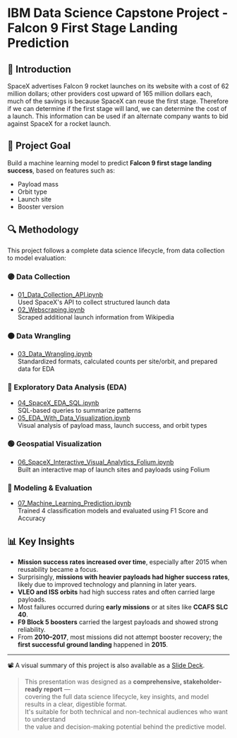 # IBM Data Science Capstone Project - Falcon 9 First Stage Landing Prediction

## 🚀 Introduction
SpaceX advertises Falcon 9 rocket launches on its website with a cost of 62 million dollars; other providers cost upward of 165 million dollars each, much of the savings is because SpaceX can reuse the first stage. Therefore if we can determine if the first stage will land, we can determine the cost of a launch. This information can be used if an alternate company wants to bid against SpaceX for a rocket launch.

## 📌 Project Goal
Build a machine learning model to predict **Falcon 9 first stage landing success**, based on features such as:
- Payload mass
- Orbit type
- Launch site
- Booster version

## 🔍 Methodology  
This project follows a complete data science lifecycle, from data collection to model evaluation:

### 🟣 Data Collection  
- [01_Data_Collection_API.ipynb](01_Data_Collection_Api.ipynb)  
  Used SpaceX's API to collect structured launch data  
- [02_Webscraping.ipynb](02_Webscraping.ipynb)  
  Scraped additional launch information from Wikipedia

### 🟠 Data Wrangling  
- [03_Data_Wrangling.ipynb](03_Data_Wrangling.ipynb)  
  Standardized formats, calculated counts per site/orbit, and prepared data for EDA

### 🔵 Exploratory Data Analysis (EDA)  
- [04_SpaceX_EDA_SQL.ipynb](04_SpaceX_EDA_SQL.ipynb)  
  SQL-based queries to summarize patterns  
- [05_EDA_With_Data_Visualization.ipynb](05_EDA_With_Data_Visualization.ipynb)  
  Visual analysis of payload mass, launch success, and orbit types

### 🟢 Geospatial Visualization  
- [06_SpaceX_Interactive_Visual_Analytics_Folium.ipynb](06_SpaceX_Interactive_Visual_Analytics_Folium.ipynb)  
  Built an interactive map of launch sites and payloads using Folium

### 🔴 Modeling & Evaluation  
- [07_Machine_Learning_Prediction.ipynb](07_Machine_Learning_Prediction.ipynb)  
  Trained 4 classification models and evaluated using F1 Score and Accuracy


## 📊 Key Insights
- **Mission success rates increased over time**, especially after 2015 when reusability became a focus.
- Surprisingly, **missions with heavier payloads had higher success rates**, likely due to improved technology and planning in later years.
- **VLEO and ISS orbits** had high success rates and often carried large payloads.
- Most failures occurred during **early missions** or at sites like **CCAFS SLC 40**.
- **F9 Block 5 boosters** carried the largest payloads and showed strong reliability.
- From **2010–2017**, most missions did not attempt booster recovery; the **first successful ground landing** happened in **2015**.

---
📽️ A visual summary of this project is also available as a [Slide Deck](00_Falcon9_Landing_Prediction_SlideDeck.pdf).
> This presentation was designed as a **comprehensive, stakeholder-ready report** —  
> covering the full data science lifecycle, key insights, and model results in a clear, digestible format.  
> It's suitable for both technical and non-technical audiences who want to understand  
> the value and decision-making potential behind the predictive model.
